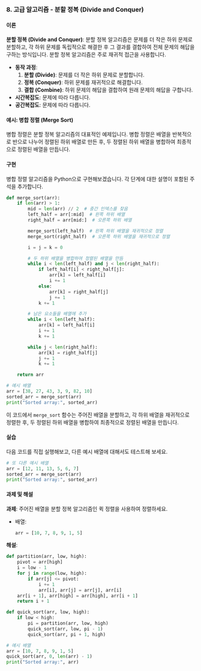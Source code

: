 ### 8. 고급 알고리즘 - 분할 정복 (Divide and Conquer)

#### 이론
**분할 정복 (Divide and Conquer)**: 분할 정복 알고리즘은 문제를 더 작은 하위 문제로 분할하고, 각 하위 문제를 독립적으로 해결한 후 그 결과를 결합하여 전체 문제의 해답을 구하는 방식입니다. 분할 정복 알고리즘은 주로 재귀적 접근을 사용합니다.
- **동작 과정**:
  1. **분할 (Divide)**: 문제를 더 작은 하위 문제로 분할합니다.
  2. **정복 (Conquer)**: 하위 문제를 재귀적으로 해결합니다.
  3. **결합 (Combine)**: 하위 문제의 해답을 결합하여 원래 문제의 해답을 구합니다.
- **시간복잡도**: 문제에 따라 다릅니다.
- **공간복잡도**: 문제에 따라 다릅니다.

#### 예시: 병합 정렬 (Merge Sort)
병합 정렬은 분할 정복 알고리즘의 대표적인 예제입니다. 병합 정렬은 배열을 반복적으로 반으로 나누어 정렬된 하위 배열로 만든 후, 두 정렬된 하위 배열을 병합하여 최종적으로 정렬된 배열을 만듭니다.

#### 구현
병합 정렬 알고리즘을 Python으로 구현해보겠습니다. 각 단계에 대한 설명이 포함된 주석을 추가합니다.

```python
def merge_sort(arr):
    if len(arr) > 1:
        mid = len(arr) // 2  # 중간 인덱스를 찾음
        left_half = arr[:mid]  # 왼쪽 하위 배열
        right_half = arr[mid:]  # 오른쪽 하위 배열

        merge_sort(left_half)  # 왼쪽 하위 배열을 재귀적으로 정렬
        merge_sort(right_half)  # 오른쪽 하위 배열을 재귀적으로 정렬

        i = j = k = 0

        # 두 하위 배열을 병합하여 정렬된 배열을 만듬
        while i < len(left_half) and j < len(right_half):
            if left_half[i] < right_half[j]:
                arr[k] = left_half[i]
                i += 1
            else:
                arr[k] = right_half[j]
                j += 1
            k += 1

        # 남은 요소들을 배열에 추가
        while i < len(left_half):
            arr[k] = left_half[i]
            i += 1
            k += 1

        while j < len(right_half):
            arr[k] = right_half[j]
            j += 1
            k += 1

    return arr

# 예시 배열
arr = [38, 27, 43, 3, 9, 82, 10]
sorted_arr = merge_sort(arr)
print("Sorted array:", sorted_arr)
```

이 코드에서 `merge_sort` 함수는 주어진 배열을 분할하고, 각 하위 배열을 재귀적으로 정렬한 후, 두 정렬된 하위 배열을 병합하여 최종적으로 정렬된 배열을 만듭니다.

#### 실습
다음 코드를 직접 실행해보고, 다른 예시 배열에 대해서도 테스트해 보세요.

```python
# 또 다른 예시 배열
arr = [12, 11, 13, 5, 6, 7]
sorted_arr = merge_sort(arr)
print("Sorted array:", sorted_arr)
```

#### 과제 및 해설
**과제**: 주어진 배열을 분할 정복 알고리즘인 퀵 정렬을 사용하여 정렬하세요.
- 배열:
  ```python
  arr = [10, 7, 8, 9, 1, 5]
  ```

**해설**:
```python
def partition(arr, low, high):
    pivot = arr[high]
    i = low - 1
    for j in range(low, high):
        if arr[j] <= pivot:
            i += 1
            arr[i], arr[j] = arr[j], arr[i]
    arr[i + 1], arr[high] = arr[high], arr[i + 1]
    return i + 1

def quick_sort(arr, low, high):
    if low < high:
        pi = partition(arr, low, high)
        quick_sort(arr, low, pi - 1)
        quick_sort(arr, pi + 1, high)

# 예시 배열
arr = [10, 7, 8, 9, 1, 5]
quick_sort(arr, 0, len(arr) - 1)
print("Sorted array:", arr)
```
